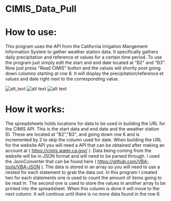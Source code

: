# CIMIS_Data_Pull
# How to use:
This program uses the API from the California Irrigation Mangement Information System to gather weather station data.  It specifically gathers daily precipitation and reference et values for a certain time period. To use the program just simply edit the start and end date located at "B2" and "B3". Now just press "Read CIMIS" button and the values will shortly post going down columns starting at row 8.  It will display the precipitation/reference et values and date right next to the corresponding value.

![alt_text](https://github.com/miranm1/CIMIS_Web_Scrapper/blob/master/cimis1.PNG)
![alt text](https://github.com/miranm1/CIMIS_Web_Scrapper/blob/master/cimis2.PNG)
![alt text](https://github.com/miranm1/CIMIS_Web_Scrapper/blob/master/cimis3.PNG)

# How it works:
The spreadsheets holds locations for data to be used in building the URL for the CIMIS API. This is the start data and end date and the weather station ID. These are located at "B2","B3", and going down row 6 and is incremented by 2 to skip the column used for date. When building the URL for the website API you will need a API that can be obtained after making an account at ( https://cimis.water.ca.gov/ ). Data being coming from the website will be in JSON format and will need to be parsed through. I used the JsonConverter that can be found here ( https://github.com/VBA-tools/VBA-JSON ). The data is stored in an array so you will need to use a nested for each statement to grab the data out. In this program I created two for each statements one is used to count the amount of items going to be read in. The second one is used to store the values in another array to be printed into the spreadsheet. When this column is done it will move to the next column. It will continue until there is no more data found in the row 6.
